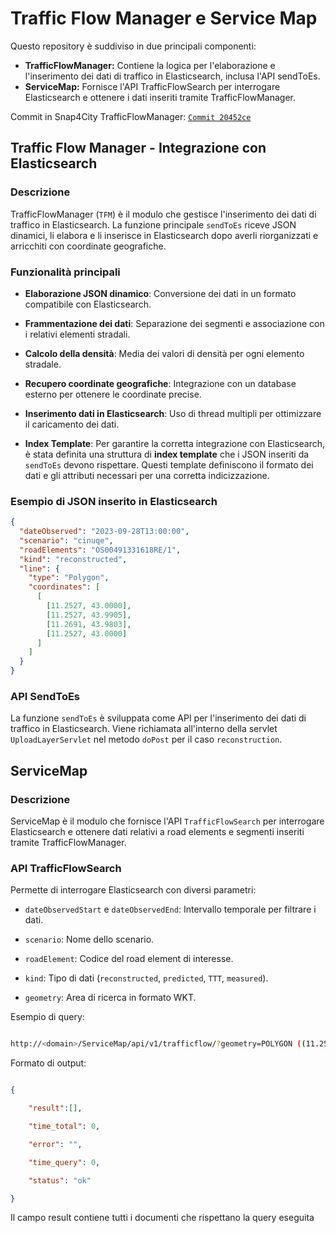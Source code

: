 # Traffic Flow Manager e Service Map
Questo repository è suddiviso in due principali componenti:

- **TrafficFlowManager:** Contiene la logica per l'elaborazione e l'inserimento dei dati di traffico in Elasticsearch, inclusa l'API sendToEs.
- **ServiceMap:** Fornisce l'API TrafficFlowSearch per interrogare Elasticsearch e ottenere i dati inseriti tramite TrafficFlowManager.

Commit in Snap4City TrafficFlowManager: [`Commit 20452ce`](https://github.com/disit/snap4city/commit/20452cebae326c5ac386865255f617fdaa4a3c5f)

## Traffic Flow Manager - Integrazione con Elasticsearch
### Descrizione

TrafficFlowManager (`TFM`) è il modulo che gestisce l'inserimento dei dati di traffico in Elasticsearch. La funzione principale `sendToEs` riceve JSON dinamici, li elabora e li inserisce in Elasticsearch dopo averli riorganizzati e arricchiti con coordinate geografiche.



### Funzionalità principali

- **Elaborazione JSON dinamico**: Conversione dei dati in un formato compatibile con Elasticsearch.

- **Frammentazione dei dati**: Separazione dei segmenti e associazione con i relativi elementi stradali.

- **Calcolo della densità**: Media dei valori di densità per ogni elemento stradale.

- **Recupero coordinate geografiche**: Integrazione con un database esterno per ottenere le coordinate precise.

- **Inserimento dati in Elasticsearch**: Uso di thread multipli per ottimizzare il caricamento dei dati.

- **Index Template**: Per garantire la corretta integrazione con Elasticsearch, è stata definita una struttura di **index template** che i JSON inseriti da `sendToEs` devono rispettare. Questi template definiscono il formato dei dati e gli attributi necessari per una corretta indicizzazione.

### Esempio di JSON inserito in Elasticsearch

```json
{
  "dateObserved": "2023-09-28T13:00:00",
  "scenario": "cinuqe",
  "roadElements": "OS00491331618RE/1",
  "kind": "reconstructed",
  "line": {
    "type": "Polygon",
    "coordinates": [
      [
        [11.2527, 43.0000],
        [11.2527, 43.9905],
        [11.2691, 43.9803],
        [11.2527, 43.0000]
      ]
    ]
  }
}
```

### API SendToEs

La funzione `sendToEs` è sviluppata come API per l'inserimento dei dati di traffico in Elasticsearch. Viene richiamata all'interno della servlet `UploadLayerServlet` nel metodo `doPost` per il caso `reconstruction`.



## ServiceMap

### Descrizione

ServiceMap è il modulo che fornisce l'API `TrafficFlowSearch` per interrogare Elasticsearch e ottenere dati relativi a road elements e segmenti inseriti tramite TrafficFlowManager.



### API TrafficFlowSearch

Permette di interrogare Elasticsearch con diversi parametri:

- `dateObservedStart` e `dateObservedEnd`: Intervallo temporale per filtrare i dati.

- `scenario`: Nome dello scenario.

- `roadElement`: Codice del road element di interesse.

- `kind`: Tipo di dati (`reconstructed`, `predicted`, `TTT`, `measured`).

- `geometry`: Area di ricerca in formato WKT.



Esempio di query:

```sh

http://<domain>/ServiceMap/api/v1/trafficflow/?geometry=POLYGON ((11.2500 43.0000, 11.2527 43.9905, 11.2691 43.9803, 11.2500 43.0000))&dateObserved=2023-11-20T10:00:00&scenario=orion-1_Organization_deviceNamemarcoscenario&roadElement=OS00102356073RE/8&kind=reconstructed

```



Formato di output:

```json

{

    "result":[],

    "time_total": 0,

    "error": "",

    "time_query": 0,

    "status": "ok"

}

```
Il campo result contiene tutti i documenti che rispettano la query eseguita
